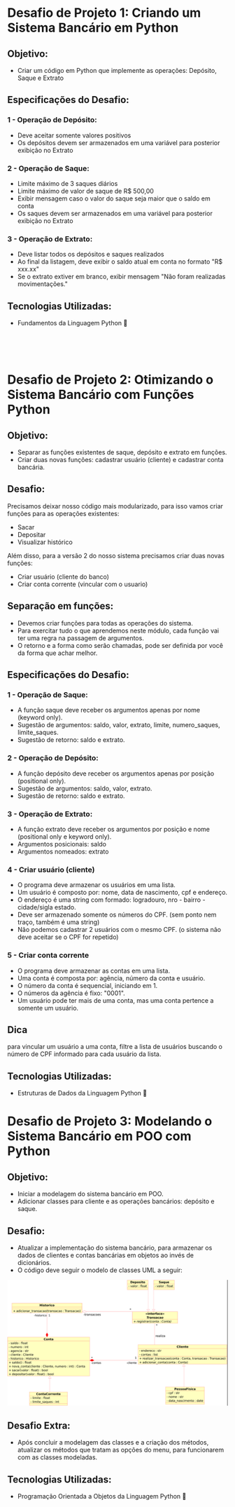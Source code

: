 # Desafio de Projeto 1: Criando um Sistema Bancário em Python

## Objetivo:
- Criar um código em Python que implemente as operações: Depósito, Saque e Extrato

## Especificações do Desafio:

### 1 - Operação de Depósito:
- Deve aceitar somente valores positivos
- Os depósitos devem ser armazenados em uma variável para posterior exibição no Extrato

### 2 - Operação de Saque:
- Limite máximo de 3 saques diários
- Limite máximo de valor de saque de R$ 500,00
- Exibir mensagem caso o valor do saque seja maior que o saldo em conta
- Os saques devem ser armazenados em uma variável para posterior exibição no Extrato

### 3 - Operação de Extrato:
- Deve listar todos os depósitos e saques realizados
- Ao final da listagem, deve exibir o saldo atual em conta no formato "R$ xxx.xx"
- Se o extrato extiver em branco, exibir mensagem "Não foram realizadas movimentações."

## Tecnologias Utilizadas:
- Fundamentos da Linguagem Python 🐍

<br>
<br>
<br>

# Desafio de Projeto 2: Otimizando o Sistema Bancário com Funções Python

## Objetivo:
- Separar as funções existentes de saque, depósito e extrato em funções.
- Criar duas novas funções: cadastrar usuário (cliente) e cadastrar conta bancária.

## Desafio:
Precisamos deixar nosso código mais modularizado, para isso vamos criar funções para as operações existentes:
- Sacar
- Depositar
- Visualizar histórico

Além disso, para a versão 2 do nosso sistema precisamos criar duas novas funções:
- Criar usuário (cliente do banco)
- Criar conta corrente (vincular com o usuario)

## Separação em funções:
- Devemos criar funções para todas as operações do sistema.
- Para exercitar tudo o que aprendemos neste módulo, cada função vai ter uma regra na passagem de argumentos.
- O retorno e a forma como serão chamadas, pode ser definida por você da forma que achar melhor.

## Especificações do Desafio:

### 1 - Operação de Saque:
- A função saque deve receber os argumentos apenas por nome (keyword only).
- Sugestão de argumentos: saldo, valor, extrato, limite, numero_saques, limite_saques.
- Sugestão de retorno: saldo e extrato.


### 2 - Operação de Depósito:
- A função depósito deve receber os argumentos apenas por posição (positional only).
- Sugestão de argumentos: saldo, valor, extrato.
- Sugestão de retorno: saldo e extrato.

### 3 - Operação de Extrato:
- A função extrato deve receber os argumentos por posição e nome (positional only e keyword only).
- Argumentos posicionais: saldo
- Argumentos nomeados: extrato

### 4 - Criar usuário (cliente)
- O programa deve armazenar os usuários em uma lista.
- Um usuário é composto por: nome, data de nascimento, cpf e endereço.
- O endereço é uma string com formado: logradouro, nro - bairro - cidade/sigla estado.
- Deve ser armazenado somente os números do CPF. (sem ponto nem traço, também é uma string)
- Não podemos cadastrar 2 usuários com o mesmo CPF. (o sistema não deve aceitar se o CPF for repetido)

### 5 - Criar conta corrente
- O programa deve armazenar as contas em uma lista.
- Uma conta é composta por: agência, número da conta e usuário.
- O número da conta é sequencial, iniciando em 1.
- O números da agência é fixo: "0001".
- Um usuário pode ter mais de uma conta, mas uma conta pertence a somente um usuário.

## Dica
para vincular um usuário a uma conta, filtre a lista de usuários buscando o número de CPF informado para cada usuário da lista.

## Tecnologias Utilizadas:
- Estruturas de Dados da Linguagem Python 🐍

# Desafio de Projeto 3: Modelando o Sistema Bancário em POO com Python

## Objetivo:
- Iniciar a modelagem do sistema bancário em POO.
- Adicionar classes para cliente e as operações bancários: depósito e saque.

## Desafio:
- Atualizar a implementação do sistema bancário, para armazenar os dados de clientes e contas bancárias em objetos ao invés de dicionários.
- O código deve seguir o modelo de classes UML a seguir:
<img src=./img/desafio_3_diagrama_uml.png>

## Desafio Extra:
- Após concluir a modelagem das classes e a criação dos métodos, atualizar os métodos que tratam as opções do menu, para funcionarem com as classes modeladas.

## Tecnologias Utilizadas:
- Programação Orientada a Objetos da Linguagem Python 🐍